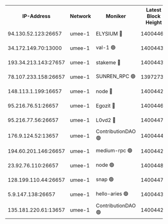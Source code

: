


<table><tr><th>IP-Address</th><th>Network</th><th>Moniker</th><th>Latest Block Height</th><th>Earliest Block Height</th><th>Catching Up</th><th>Tx Index</th><th>Voting Power</th><th>Scan Time</th></tr><tr><td>94.130.52.123:26657</td><td>umee-1</td><td>ELYSIUM 🔴</td><td>14004463</td><td>3216011</td><td>False</td><td>off</td><td>26872790</td><td>2024-09-30T03:15:47.053682249UTC</td></tr><tr><td>34.172.149.70:13000</td><td>umee-1</td><td>val-1 🟢</td><td>14004438</td><td>12632001</td><td>False</td><td>off</td><td>0</td><td>2024-09-30T03:13:39.768224678UTC</td></tr><tr><td>193.34.213.143:27657</td><td>umee-1</td><td>stakeme 🔴</td><td>14004432</td><td>12950170</td><td>False</td><td>off</td><td>6702085</td><td>2024-09-30T03:13:11.203568312UTC</td></tr><tr><td>78.107.233.158:26657</td><td>umee-1</td><td>SUNREN_RPC 🟢</td><td>13972735</td><td>13338194</td><td>False</td><td>on</td><td>0</td><td>2024-09-30T03:14:22.944325207UTC</td></tr><tr><td>148.113.1.199:16657</td><td>umee-1</td><td>node 🔴</td><td>14004425</td><td>13570001</td><td>False</td><td>off</td><td>1636217</td><td>2024-09-30T03:12:29.984744854UTC</td></tr><tr><td>95.216.76.51:26657</td><td>umee-1</td><td>Egozit 🔴</td><td>14004463</td><td>13904463</td><td>False</td><td>off</td><td>38512918</td><td>2024-09-30T03:15:46.661324272UTC</td></tr><tr><td>95.216.77.56:26657</td><td>umee-1</td><td>L0vd2 🔴</td><td>14004472</td><td>13904472</td><td>False</td><td>off</td><td>38291458</td><td>2024-09-30T03:16:40.006037793UTC</td></tr><tr><td>176.9.124.52:13657</td><td>umee-1</td><td>ContributionDAO 🟢</td><td>14004445</td><td>13924595</td><td>False</td><td>on</td><td>0</td><td>2024-09-30T03:14:12.008138123UTC</td></tr><tr><td>194.60.201.146:26657</td><td>umee-1</td><td>medium-rpc 🟢</td><td>14004428</td><td>13992297</td><td>False</td><td>on</td><td>0</td><td>2024-09-30T03:12:43.487690911UTC</td></tr><tr><td>23.92.76.110:26657</td><td>umee-1</td><td>node 🟢</td><td>14004481</td><td>13999001</td><td>False</td><td>on</td><td>0</td><td>2024-09-30T03:17:22.700187058UTC</td></tr><tr><td>128.199.110.44:26657</td><td>umee-1</td><td>snap 🟢</td><td>14004470</td><td>14002278</td><td>False</td><td>off</td><td>0</td><td>2024-09-30T03:16:24.444256845UTC</td></tr><tr><td>5.9.147.138:26657</td><td>umee-1</td><td>hello-aries 🟢</td><td>14004438</td><td>14003461</td><td>False</td><td>off</td><td>0</td><td>2024-09-30T03:13:36.337540471UTC</td></tr><tr><td>135.181.220.61:13657</td><td>umee-1</td><td>ContributionDAO 🟢</td><td>14004423</td><td>14004276</td><td>False</td><td>off</td><td>0</td><td>2024-09-30T03:12:22.820272137UTC</td></tr></table>